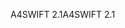 <span data-ttu-id="dd360-101">A4SWIFT 2.1</span><span class="sxs-lookup"><span data-stu-id="dd360-101">A4SWIFT 2.1</span></span>